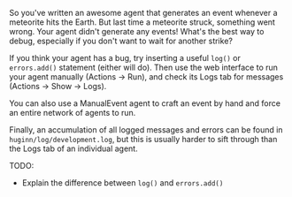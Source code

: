 So you've written an awesome agent that generates an event whenever a meteorite hits the Earth. But last time a meteorite struck, something went wrong. Your agent didn't generate any events! What's the best way to debug, especially if you don't want to wait for another strike?

If you think your agent has a bug, try inserting a useful `log()` or `errors.add()` statement (either will do). Then use the web interface to run your agent manually (Actions -> Run), and check its Logs tab for messages (Actions -> Show -> Logs).

You can also use a ManualEvent agent to craft an event by hand and force an entire network of agents to run.

Finally, an accumulation of all logged messages and errors can be found in `huginn/log/development.log`, but this is usually harder to sift through than the Logs tab of an individual agent.

TODO:

- Explain the difference between `log()` and `errors.add()`
